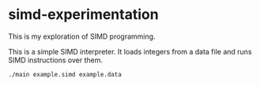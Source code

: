 # simd-experimentation

This is my exploration of SIMD programming.

This is a simple SIMD interpreter. It loads integers from a data file and runs SIMD instructions over them.

```
./main example.simd example.data
```

